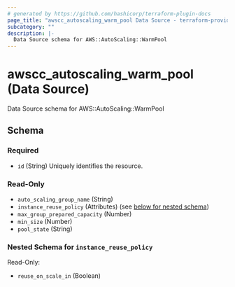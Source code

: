 ```yaml
---
# generated by https://github.com/hashicorp/terraform-plugin-docs
page_title: "awscc_autoscaling_warm_pool Data Source - terraform-provider-awscc"
subcategory: ""
description: |-
  Data Source schema for AWS::AutoScaling::WarmPool
---
```


# awscc_autoscaling_warm_pool (Data Source)

Data Source schema for AWS::AutoScaling::WarmPool



<!-- schema generated by tfplugindocs -->
## Schema

### Required

- `id` (String) Uniquely identifies the resource.

### Read-Only

- `auto_scaling_group_name` (String)
- `instance_reuse_policy` (Attributes) (see [below for nested schema](#nestedatt--instance_reuse_policy))
- `max_group_prepared_capacity` (Number)
- `min_size` (Number)
- `pool_state` (String)

<a id="nestedatt--instance_reuse_policy"></a>
### Nested Schema for `instance_reuse_policy`

Read-Only:

- `reuse_on_scale_in` (Boolean)


